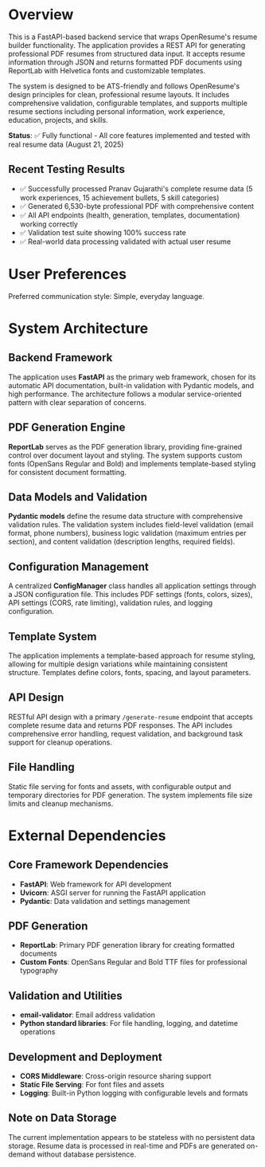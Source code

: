 # Overview

This is a FastAPI-based backend service that wraps OpenResume's resume builder functionality. The application provides a REST API for generating professional PDF resumes from structured data input. It accepts resume information through JSON and returns formatted PDF documents using ReportLab with Helvetica fonts and customizable templates.

The system is designed to be ATS-friendly and follows OpenResume's design principles for clean, professional resume layouts. It includes comprehensive validation, configurable templates, and supports multiple resume sections including personal information, work experience, education, projects, and skills.

**Status**: ✅ Fully functional - All core features implemented and tested with real resume data (August 21, 2025)

## Recent Testing Results
- ✅ Successfully processed Pranav Gujarathi's complete resume data (5 work experiences, 15 achievement bullets, 5 skill categories)
- ✅ Generated 6,530-byte professional PDF with comprehensive content
- ✅ All API endpoints (health, generation, templates, documentation) working correctly
- ✅ Validation test suite showing 100% success rate
- ✅ Real-world data processing validated with actual user resume

# User Preferences

Preferred communication style: Simple, everyday language.

# System Architecture

## Backend Framework
The application uses **FastAPI** as the primary web framework, chosen for its automatic API documentation, built-in validation with Pydantic models, and high performance. The architecture follows a modular service-oriented pattern with clear separation of concerns.

## PDF Generation Engine
**ReportLab** serves as the PDF generation library, providing fine-grained control over document layout and styling. The system supports custom fonts (OpenSans Regular and Bold) and implements template-based styling for consistent document formatting.

## Data Models and Validation
**Pydantic models** define the resume data structure with comprehensive validation rules. The validation system includes field-level validation (email format, phone numbers), business logic validation (maximum entries per section), and content validation (description lengths, required fields).

## Configuration Management
A centralized **ConfigManager** class handles all application settings through a JSON configuration file. This includes PDF settings (fonts, colors, sizes), API settings (CORS, rate limiting), validation rules, and logging configuration.

## Template System
The application implements a template-based approach for resume styling, allowing for multiple design variations while maintaining consistent structure. Templates define colors, fonts, spacing, and layout parameters.

## API Design
RESTful API design with a primary `/generate-resume` endpoint that accepts complete resume data and returns PDF responses. The API includes comprehensive error handling, request validation, and background task support for cleanup operations.

## File Handling
Static file serving for fonts and assets, with configurable output and temporary directories for PDF generation. The system implements file size limits and cleanup mechanisms.

# External Dependencies

## Core Framework Dependencies
- **FastAPI**: Web framework for API development
- **Uvicorn**: ASGI server for running the FastAPI application
- **Pydantic**: Data validation and settings management

## PDF Generation
- **ReportLab**: Primary PDF generation library for creating formatted documents
- **Custom Fonts**: OpenSans Regular and Bold TTF files for professional typography

## Validation and Utilities
- **email-validator**: Email address validation
- **Python standard libraries**: For file handling, logging, and datetime operations

## Development and Deployment
- **CORS Middleware**: Cross-origin resource sharing support
- **Static File Serving**: For font files and assets
- **Logging**: Built-in Python logging with configurable levels and formats

## Note on Data Storage
The current implementation appears to be stateless with no persistent data storage. Resume data is processed in real-time and PDFs are generated on-demand without database persistence.